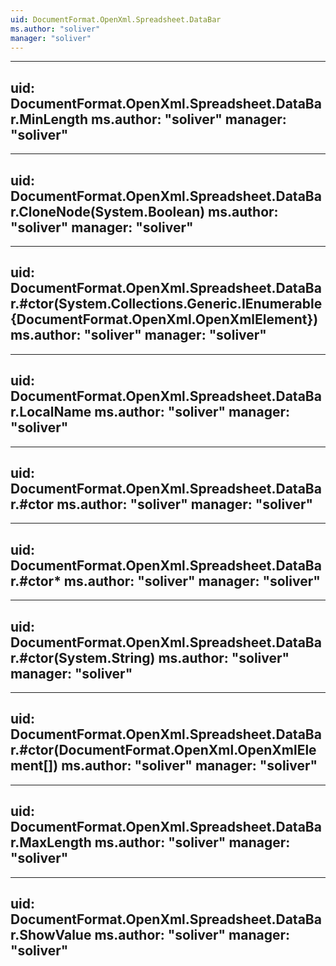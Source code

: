 ```yaml
---
uid: DocumentFormat.OpenXml.Spreadsheet.DataBar
ms.author: "soliver"
manager: "soliver"
---
```


---
uid: DocumentFormat.OpenXml.Spreadsheet.DataBar.MinLength
ms.author: "soliver"
manager: "soliver"
---

---
uid: DocumentFormat.OpenXml.Spreadsheet.DataBar.CloneNode(System.Boolean)
ms.author: "soliver"
manager: "soliver"
---

---
uid: DocumentFormat.OpenXml.Spreadsheet.DataBar.#ctor(System.Collections.Generic.IEnumerable{DocumentFormat.OpenXml.OpenXmlElement})
ms.author: "soliver"
manager: "soliver"
---

---
uid: DocumentFormat.OpenXml.Spreadsheet.DataBar.LocalName
ms.author: "soliver"
manager: "soliver"
---

---
uid: DocumentFormat.OpenXml.Spreadsheet.DataBar.#ctor
ms.author: "soliver"
manager: "soliver"
---

---
uid: DocumentFormat.OpenXml.Spreadsheet.DataBar.#ctor*
ms.author: "soliver"
manager: "soliver"
---

---
uid: DocumentFormat.OpenXml.Spreadsheet.DataBar.#ctor(System.String)
ms.author: "soliver"
manager: "soliver"
---

---
uid: DocumentFormat.OpenXml.Spreadsheet.DataBar.#ctor(DocumentFormat.OpenXml.OpenXmlElement[])
ms.author: "soliver"
manager: "soliver"
---

---
uid: DocumentFormat.OpenXml.Spreadsheet.DataBar.MaxLength
ms.author: "soliver"
manager: "soliver"
---

---
uid: DocumentFormat.OpenXml.Spreadsheet.DataBar.ShowValue
ms.author: "soliver"
manager: "soliver"
---
